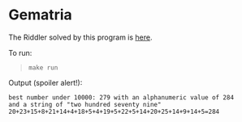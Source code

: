 # Gematria
The Riddler solved by this program is [here](https://fivethirtyeight.com/features/can-you-find-a-number-worth-its-weight-in-letters/).

To run:
>`make run`

Output (spoiler alert!):
```
best number under 10000: 279 with an alphanumeric value of 284
and a string of "two hundred seventy nine"
20+23+15+8+21+14+4+18+5+4+19+5+22+5+14+20+25+14+9+14+5=284
```